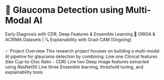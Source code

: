 # 🔬 Glaucoma Detection using Multi-Modal AI

Early Diagnosis with CDR, Deep Features & Ensemble Learning
🧠 ORIGA & ACRIMA Datasets | 🔍 Explainability with Grad-CAM (Ongoing)

✅ Project Overview
This research project focuses on building a multi-modal AI pipeline for glaucoma detection by combining:
Line one Clinical features (like Cup-to-Disc Ratio - CDR)
Line two Deep image features extracted using ResNet50
Line three Ensemble learning, threshold tuning, and explainability tools

